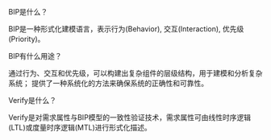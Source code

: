 BIP是什么？

BIP是一种形式化建模语言，表示行为(Behavior), 交互(Interaction), 优先级(Priority)。

BIP有什么用途？

通过行为、交互和优先级，可以构建出复杂组件的层级结构，用于建模和分析复杂系统；
提供了一种系统化的方法来确保系统的正确性和可靠性。

Verify是什么？

Verify是对需求属性与BIP模型的一致性验证技术，需求属性可由线性时序逻辑(LTL)或度量时序逻辑(MTL)进行形式化描述。

